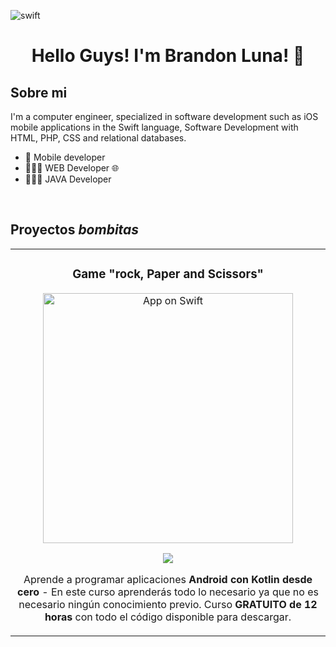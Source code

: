 ![swift](https://github.com/Brann7/Brann7/assets/86082071/415ec324-a694-43f2-ac1a-342ea9ed5ea0)
<div align="center">
 
<h1 align="center">Hello Guys! I'm Brandon Luna! 👋</h1>
</div>

## Sobre mi

 I'm a computer engineer, specialized in software development  such as iOS mobile applications in the Swift language, Software Development
with HTML, PHP, CSS and relational databases. 
- 📲 Mobile developer
- 👨🏻‍💻 WEB Developer 🌐
- 👨🏻‍💻 JAVA Developer
<br>


## Proyectos *bombitas*

<table>
<tr>
 
<td width="50%">
 
<h3 align="center">Game "rock, Paper and Scissors"</h3>
<div align="center">
<a href="git@github.com:Diplomado-7a-generacion/second-module-final-exercise-rock-paper-scissors-Brann7.git" target="_blank"><img src="![swift](https://github.com/Brann7/Brann7/assets/86082071/f30fc86e-b600-4a83-9d40-6978af57c4b3)
" width="400" alt="App on Swift"></a>
<p>
<a href="git@github.com:Diplomado-7a-generacion/second-module-final-exercise-rock-paper-scissors-Brann7.git" target="_blank">
<img src="https://img.shields.io/badge/CÓDIGO-ff9?style=for-the-badge&logo=github&logoColor=black">
</a>
</p>
<p>Aprende a programar aplicaciones <strong>Android con Kotlin desde cero</strong> - En este curso aprenderás todo lo necesario ya que no es necesario ningún conocimiento previo. Curso <strong>GRATUITO de 12 horas</strong> con todo el código disponible para descargar.</p>
</div>      

</td>
                                                           
</table>                                                                                 
</div>
<br>

